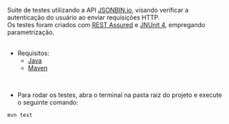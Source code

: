 Suite de testes utilizando a API <a href="https://jsonbin.io/">JSONBIN.io</a>, visando verificar a autenticação do usuário ao enviar requisições HTTP.</br>
Os testes foram criados com <a href="https://github.com/rest-assured">REST Assured</a> e <a href="https://github.com/junit-team/junit4">JNUnit 4</a>, empregando parametrização.</br>
</br>
- Requisitos:</br>
  - <a href="http://www.oracle.com/technetwork/java/javase/downloads/index.html/">Java</a></br>
  - <a href="https://maven.apache.org/">Maven</a></br>
</br>

- Para rodar os testes, abra o terminal na pasta raiz do projeto e execute o seguinte comando: </br>
```
mvn test
```


